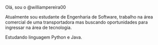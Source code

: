 Olá, sou o @williampereira00

Atualmente sou estudante de Engenharia de Software, trabalho na área comercial de uma transportadora mas buscando oportunidades para ingressar na área de tecnologia.

Estudando linguagem Python e Java.

<!---
williampereira00/williampereira00 is a ✨ special ✨ repository because its `README.md` (this file) appears on your GitHub profile.
You can click the Preview link to take a look at your changes.
--->

